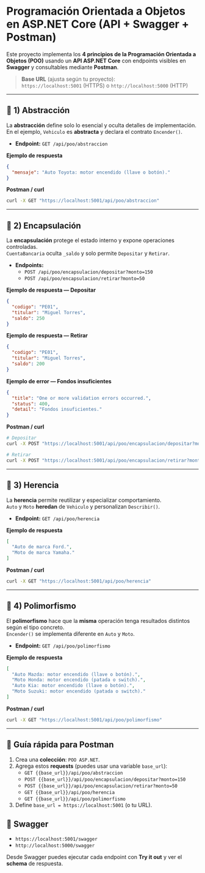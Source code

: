 # Programación Orientada a Objetos en ASP.NET Core (API + Swagger + Postman)

Este proyecto implementa los **4 principios de la Programación Orientada a Objetos (POO)** usando un **API ASP.NET Core** con endpoints visibles en **Swagger** y consultables mediante **Postman**.

> **Base URL** (ajusta según tu proyecto):  
> `https://localhost:5001` (HTTPS) o `http://localhost:5000` (HTTP)

---

## 🔹 1) Abstracción
La **abstracción** define solo lo esencial y oculta detalles de implementación.  
En el ejemplo, `Vehiculo` es **abstracta** y declara el contrato `Encender()`.

- **Endpoint:** `GET /api/poo/abstraccion`

**Ejemplo de respuesta**
```json
{
  "mensaje": "Auto Toyota: motor encendido (llave o botón)."
}
```

**Postman / curl**
```bash
curl -X GET "https://localhost:5001/api/poo/abstraccion"
```

---

## 🔹 2) Encapsulación
La **encapsulación** protege el estado interno y expone operaciones controladas.  
`CuentaBancaria` oculta `_saldo` y solo permite `Depositar` y `Retirar`.

- **Endpoints:**
  - `POST /api/poo/encapsulacion/depositar?monto=150`
  - `POST /api/poo/encapsulacion/retirar?monto=50`

**Ejemplo de respuesta — Depositar**
```json
{
  "codigo": "PE01",
  "titular": "Miguel Torres",
  "saldo": 250
}
```

**Ejemplo de respuesta — Retirar**
```json
{
  "codigo": "PE01",
  "titular": "Miguel Torres",
  "saldo": 200
}
```

**Ejemplo de error — Fondos insuficientes**
```json
{
  "title": "One or more validation errors occurred.",
  "status": 400,
  "detail": "Fondos insuficientes."
}
```

**Postman / curl**
```bash
# Depositar
curl -X POST "https://localhost:5001/api/poo/encapsulacion/depositar?monto=150"

# Retirar
curl -X POST "https://localhost:5001/api/poo/encapsulacion/retirar?monto=50"
```

---

## 🔹 3) Herencia
La **herencia** permite reutilizar y especializar comportamiento.  
`Auto` y `Moto` **heredan** de `Vehiculo` y personalizan `Describir()`.

- **Endpoint:** `GET /api/poo/herencia`

**Ejemplo de respuesta**
```json
[
  "Auto de marca Ford.",
  "Moto de marca Yamaha."
]
```

**Postman / curl**
```bash
curl -X GET "https://localhost:5001/api/poo/herencia"
```

---

## 🔹 4) Polimorfismo
El **polimorfismo** hace que la **misma** operación tenga resultados distintos según el tipo concreto.  
`Encender()` se implementa diferente en `Auto` y `Moto`.

- **Endpoint:** `GET /api/poo/polimorfismo`

**Ejemplo de respuesta**
```json
[
  "Auto Mazda: motor encendido (llave o botón).",
  "Moto Honda: motor encendido (patada o switch).",
  "Auto Kia: motor encendido (llave o botón).",
  "Moto Suzuki: motor encendido (patada o switch)."
]
```

**Postman / curl**
```bash
curl -X GET "https://localhost:5001/api/poo/polimorfismo"
```

---

## 🚀 Guía rápida para Postman
1. Crea una **colección**: `POO ASP.NET`.
2. Agrega estos **requests** (puedes usar una variable `base_url`):
   - `GET {{base_url}}/api/poo/abstraccion`
   - `POST {{base_url}}/api/poo/encapsulacion/depositar?monto=150`
   - `POST {{base_url}}/api/poo/encapsulacion/retirar?monto=50`
   - `GET {{base_url}}/api/poo/herencia`
   - `GET {{base_url}}/api/poo/polimorfismo`
3. Define `base_url = https://localhost:5001` (o tu URL).

## 📖 Swagger
- `https://localhost:5001/swagger`  
- `http://localhost:5000/swagger`

Desde Swagger puedes ejecutar cada endpoint con **Try it out** y ver el **schema** de respuesta.

